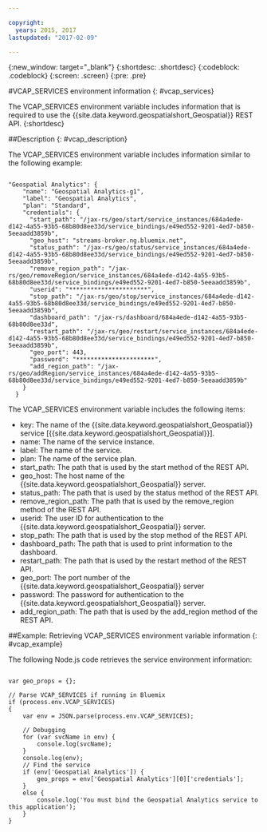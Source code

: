 ```yaml
---

copyright:
  years: 2015, 2017
lastupdated: "2017-02-09"

---
```


<!-- Attribute definitions --> 
{:new_window: target="_blank"}
{:shortdesc: .shortdesc}
{:codeblock: .codeblock}
{:screen: .screen}
{:pre: .pre}

#VCAP_SERVICES environment information
{: #vcap_services}


The VCAP_SERVICES environment variable includes information that is required to use the {{site.data.keyword.geospatialshort_Geospatial}} REST API.
{:shortdesc}

##Description
{: #vcap_description}

The VCAP_SERVICES environment variable includes information similar to the following example: 

<pre><code>
"Geospatial Analytics": {
    "name": "Geospatial Analytics-g1",
    "label": "Geospatial Analytics",
    "plan": "Standard",
    "credentials": {
      "start_path": "/jax-rs/geo/start/service_instances/684a4ede-d142-4a55-93b5-68b80d8ee33d/service_bindings/e49ed552-9201-4ed7-b850-5eeaadd3859b",
      "geo_host": "streams-broker.ng.bluemix.net",
      "status_path": "/jax-rs/geo/status/service_instances/684a4ede-d142-4a55-93b5-68b80d8ee33d/service_bindings/e49ed552-9201-4ed7-b850-5eeaadd3859b",
      "remove_region_path": "/jax-rs/geo/removeRegion/service_instances/684a4ede-d142-4a55-93b5-68b80d8ee33d/service_bindings/e49ed552-9201-4ed7-b850-5eeaadd3859b",
      "userid": "**********************",
      "stop_path": "/jax-rs/geo/stop/service_instances/684a4ede-d142-4a55-93b5-68b80d8ee33d/service_bindings/e49ed552-9201-4ed7-b850-5eeaadd3859b",
      "dashboard_path": "/jax-rs/dashboard/684a4ede-d142-4a55-93b5-68b80d8ee33d",
      "restart_path": "/jax-rs/geo/restart/service_instances/684a4ede-d142-4a55-93b5-68b80d8ee33d/service_bindings/e49ed552-9201-4ed7-b850-5eeaadd3859b",
      "geo_port": 443,
      "password": "**********************",
      "add_region_path": "/jax-rs/geo/addRegion/service_instances/684a4ede-d142-4a55-93b5-68b80d8ee33d/service_bindings/e49ed552-9201-4ed7-b850-5eeaadd3859b"
    }
  }
</code></pre>

The VCAP_SERVICES environment variable includes the following items:

* key: The name of the {{site.data.keyword.geospatialshort_Geospatial}} service [{{site.data.keyword.geospatialshort_Geospatial}}]. 
* name: The name of the service instance. 
* label: The name of the service. 
* plan: The name of the service plan. 
* start_path: The path that is used by the start method of the REST API. 
* geo_host: The host name of the {{site.data.keyword.geospatialshort_Geospatial}} server.
* status_path: The path that is used by the status method of the REST API.
* remove_region_path: The path that is used by the remove_region method of the REST API.
* userid: The user ID for authentication to the {{site.data.keyword.geospatialshort_Geospatial}} server.
* stop_path: The path that is used by the stop method of the REST API.
* dashboard_path: The path that is used to print information to the dashboard.
* restart_path: The path that is used by the restart method of the REST API.
* geo_port: The port number of the {{site.data.keyword.geospatialshort_Geospatial}} server
* password: The password for authentication to the {{site.data.keyword.geospatialshort_Geospatial}} server.
* add_region_path: The path that is used by the add_region method of the REST API.


##Example: Retrieving VCAP_SERVICES environment variable information
{: #vcap_example}

The following Node.js code retrieves the service environment information: 

<pre><code>
var geo_props = {};

// Parse VCAP_SERVICES if running in Bluemix
if (process.env.VCAP_SERVICES)
{
	var env = JSON.parse(process.env.VCAP_SERVICES);

	// Debugging
	for (var svcName in env) {
		console.log(svcName);
	}
	console.log(env);
	// Find the service
	if (env['Geospatial Analytics']) {
		geo_props = env['Geospatial Analytics'][0]['credentials'];
	}
	else {
		console.log('You must bind the Geospatial Analytics service to this application');
	}
} 
</code></pre>
